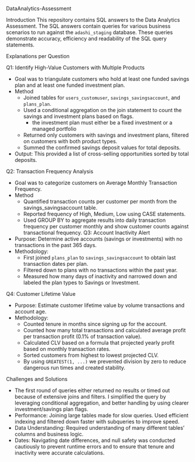  DataAnalytics-Assessment

 Introduction
This repository contains SQL answers to the Data Analytics Assessment. The SQL answers contain queries for various business scenarios to run against the `adashi_staging` database. These queries demonstrate accuracy, efficiency and readability of the SQL query statements.

 Explanations per Question

 Q1: Identify High-Value Customers with Multiple Products
- Goal was to triangulate customers who hold at least one funded savings plan and at least one funded investment plan.
- Method 
  - Joined tables for `users_customuser`, `savings_savingsaccount`, and `plans_plan`.
  - Used a conditional aggregation on the join statement to count the savings and investment plans based on flags.
    - the investment plan must either be a fixed investment or a managed portfolio
  - Returned only customers with savings and investment plans, filtered on customers with both product types.
  - Summed the confirmed savings deposit values for total deposits.
- Output: This provided a list of cross-selling opportunities sorted by total deposits.

 Q2: Transaction Frequency Analysis
- Goal was to categorize customers on Average Monthly Transaction Frequency.
- Method 
  - Quantified transaction counts per customer per month from the savings_savingsaccount table.
  - Reported frequency of High, Medium, Low using CASE statements.
  - Used GROUP BY to aggregate results into daily transaction frequency per customer monthly and show customer counts against transactional frequency.
 Q3: Account Inactivity Alert
- Purpose: Determine active accounts (savings or investments) with no transactions in the past 365 days.
- Methodology:
  - First joined `plans_plan` to `savings_savingsaccount` to obtain last transaction dates per plan.
  - Filtered down to plans with no transactions within the past year.
  - Measured how many days of inactivity and narrowed down and labeled the plan types to Savings or Investment. 

 Q4: Customer Lifetime Value
- Purpose: Estimate customer lifetime value by volume transactions and account age.
- Methodology: 
  - Counted tenure in months since signing up for the account.
  - Counted how many total transactions and calculated average profit per transaction profit (0.1% of transaction value).
  - Calculated CLV based on a formula that projected yearly profit based on monthly transaction rates.
  - Sorted customers from highest to lowest projected CLV.
   - By using `GREATEST(1, ...)` we prevented division by zero to reduce dangerous run times and created stability.  

 Challenges and Solutions
- The first round of queries either returned no results or timed out because of extensive joins and filters. I simplified the query by leveraging conditional aggregation, and better handling by using clearer investment/savings plan flags.
- Performance: Joining large tables made for slow queries. Used efficient indexing and filtered down faster with subqueries to improve speed.
- Data Understanding: Required understanding of many different tables’ columns and business logic.
- Dates: Navigating date differences, and null safety was conducted cautiously to prevent runtime errors and to ensure that tenure and inactivity were accurate calculations.
